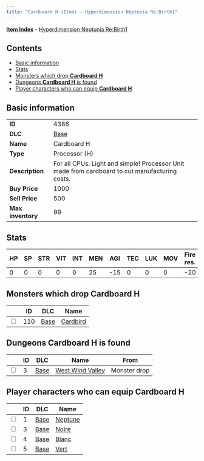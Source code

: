 ```yaml
---
title: "Cardboard H (Item) - Hyperdimension Neptunia Re;Birth1"
---
```


[**Item Index**](/neptunia/rb1/item/index.html) - [Hyperdimension Neptunia Re;Birth1](/neptunia/rb1)

## Contents

- [Basic information](#basic-information)
- [Stats](#stats)
- [Monsters which drop **Cardboard H**](#monsters-which-drop-cardboard-h)
- [Dungeons **Cardboard H** is found](#dungeons-cardboard-h-is-found)
- [Player characters who can equip **Cardboard H**](#player-characters-who-can-equip-cardboard-h)

## Basic information

|   |   |
| -- | -- |
| **ID** | 4386 |
| **DLC** | [Base](/neptunia/rb1/dlc/1-base.html) |
| **Name** | Cardboard H |
| **Type** | Processor (H) |
| **Description** | For all CPUs. Light and simple! Processor Unit made from cardboard to cut manufacturing costs. |
| **Buy Price** | 1000 |
| **Sell Price** | 500 |
| **Max inventory** | 99 |


## Stats

| HP | SP | STR | VIT | INT | MEN | AGI | TEC | LUK | MOV | Fire res. | Ice res. | Wind res. | Lightning res. |
| -- | -- | --- | --- | --- | --- | --- | --- | --- | --- | --------- | -------- | --------- | -------------- |
| 0 | 0 | 0 | 0 | 0 | 25 | -15 | 0 | 0 | 0 | -20 | 0 | 0 | 0 |


## Monsters which drop **Cardboard H**

|    | ID | DLC | Name |
| -- | -- | --- | ---- |
| <input type="checkbox" id="rb1-monster-1-110" class="trackbox" /> | 110 | [Base](/neptunia/rb1/dlc/1-base.html) | [Cardbird](/neptunia/rb1/monster/1-110-cardbird.html) |


## Dungeons **Cardboard H** is found

|    | ID | DLC | Name | From |
| -- | -- | --- | ---- | ---- |
| <input type="checkbox" id="rb1-dungeon-1-3" class="trackbox" /> | 3 | [Base](/neptunia/rb1/dlc/1-base.html) | [West Wind Valley](/neptunia/rb1/dungeon/1-3-west-wind-valley.html) | Monster drop |


## Player characters who can equip **Cardboard H**

|    | ID | DLC | Name |
| -- | -- | --- | ---- |
| <input type="checkbox" id="rb1-player-1-1" class="trackbox" /> | 1 | [Base](/neptunia/rb1/dlc/1-base.html) | [Neptune](/neptunia/rb1/player/1-1-neptune.html) |
| <input type="checkbox" id="rb1-player-1-3" class="trackbox" /> | 3 | [Base](/neptunia/rb1/dlc/1-base.html) | [Noire](/neptunia/rb1/player/1-3-noire.html) |
| <input type="checkbox" id="rb1-player-1-4" class="trackbox" /> | 4 | [Base](/neptunia/rb1/dlc/1-base.html) | [Blanc](/neptunia/rb1/player/1-4-blanc.html) |
| <input type="checkbox" id="rb1-player-1-5" class="trackbox" /> | 5 | [Base](/neptunia/rb1/dlc/1-base.html) | [Vert](/neptunia/rb1/player/1-5-vert.html) |
